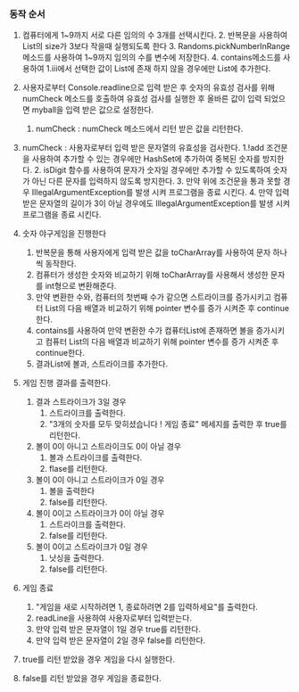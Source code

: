 ### 동작 순서

1. 컴퓨터에게 1~9까지 서로 다른 임의의 수 3개를 선택시킨다.
    2. 반복문을 사용하여 List의 size가 3보다 작을때 실행되도록 한다
    3. Randoms.pickNumberInRange메소드를 사용하여 1~9까지 임의의 수를 변수에 저장한다.
    4. contains메소드를 사용하여 1.iii에서 선택한 값이 List에 존재 하지 않을 경우에만 List에 추가한다.
2. 사용자로부터 Console.readline으로 입력 받은 후 숫자의 유효성 검사를 위해 numCheck 메소드를 호출하여 유효성 검사를 실행한 후 올바른 값이 입력 되었으면 myball을 입력 받은 값으로
   설정한다.
    1. numCheck : numCheck 메소드에서 리턴 받은 값을 리턴한다.

3. numCheck : 사용자로부터 입력 받은 문자열의 유효성을 검사한다.
   1.!add 조건문을 사용하여 추가할 수 있는 경우에만 HashSet에 추가하여 중복된 숫자를 방지한다.
    2. isDigit 함수를 사용하여 문자가 숫자일 경우에만 추가할 수 있도록하여 숫자가 아닌 다른 문자를 입력하지 않도록 방지한다.
    3. 만약 위에 조건문을 통과 못할 경우 IllegalArgumentException를 발생 시켜 프로그램을 종료 시킨다.
    4. 만약 입력 받은 문자열의 길이가 3이 아닐 경우에도 IllegalArgumentException를 발생 시켜 프로그램을 종료 시킨다.
4. 숫자 야구게임을 진행한다
    1. 반복문을 통해 사용자에게 입력 받은 값을 toCharArray를 사용하여 문자 하나씩 동작한다.
    2. 컴퓨터가 생성한 숫자와 비교하기 위해 toCharArray를 사용해서 생성한 문자를 int형으로 변환해준다.
    3. 만약 변환한 수와, 컴퓨터의 첫번째 수가 같으면 스트라이크를 증가시키고 컴퓨터 List의 다음 배열과 비교하기 위해 pointer 변수를 증가 시켜준 후 continue한다.
    4. contains를 사용하여 만약 변환한 수가 컴퓨터List에 존재하면 볼을 증가시키고 컴퓨터 List의 다음 배열과 비교하기 위해 pointer 변수를 증가 시켜준 후 continue한다.
    5. 결과List에 볼과, 스트라이크를 추가한다.
5. 게임 진행 결과를 출력한다.
    1. 결과 스트라이크가 3일 경우
        1. 스트라이크를 출력한다.
        2. "3개의 숫자를 모두 맞히셨습니다 ! 게임 종료" 메세지를 출력한 후 true를 리턴한다.
    2. 볼이 0이 아니고 스트라이크도 0이 아닐 경우
        1. 볼과 스트라이크를 출력한다.
        2. flase를 리턴한다.
    3. 볼이 0이 아니고 스트라이크가 0일 경우
        1. 볼을 출력한다
        2. false를 리턴한다.
    4. 볼이 0이고 스트라이크가 0이 아닐 경우
        1. 스트라이크를 출력한다.
        2. false를 리턴한다.
    5. 볼이 0이고 스트라이크가 0일 경우
        1. 낫싱을 출력한다.
        2. false를 리턴한다.
4. 게임 종료
    1. "게임을 새로 시작하려면 1, 종료하려면 2를 입력하세요"를 출력한다.
    2. readLine을 사용하여 사용자로부터 입력받는다.
    3. 만약 입력 받은 문자열이 1일 경우 true를 리턴한다.
    4. 만약 입력 받은 문자열이 2일 경우 false를 리턴한다.
5. true를 리턴 받았을 경우 게임을 다시 실행한다.
6. false를 리턴 받았을 경우 게임을 종료한다.
